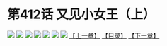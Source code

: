 # 第412话 又见小女王（上）
![](https://mhpic.xiaomingtaiji.net/comic/D/斗破苍穹拆分版/412话/1.jpg-zymk.middle.webp)
![](https://mhpic.xiaomingtaiji.net/comic/D/斗破苍穹拆分版/412话/2.jpg-zymk.middle.webp)
![](https://mhpic.xiaomingtaiji.net/comic/D/斗破苍穹拆分版/412话/3.jpg-zymk.middle.webp)
![](https://mhpic.xiaomingtaiji.net/comic/D/斗破苍穹拆分版/412话/4.jpg-zymk.middle.webp)
![](https://mhpic.xiaomingtaiji.net/comic/D/斗破苍穹拆分版/412话/5.jpg-zymk.middle.webp)
![](https://mhpic.xiaomingtaiji.net/comic/D/斗破苍穹拆分版/412话/6.jpg-zymk.middle.webp)
![](https://mhpic.xiaomingtaiji.net/comic/D/斗破苍穹拆分版/412话/7.jpg-zymk.middle.webp)
[【上一章】](./411.md)
[【目录】](./README.md)
[【下一章】](./413.md)
